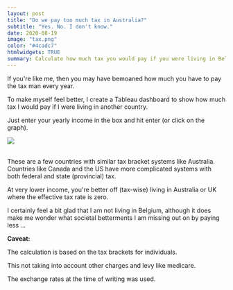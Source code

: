 ```yaml
---
layout: post
title: "Do we pay too much tax in Australia?"
subtitle: "Yes. No. I don't know."
date: 2020-08-19
image: "tax.png"
color: "#4cadc7"
htmlwidgets: TRUE
summary: Calculate how much tax you would pay if you were living in Belgium, Japan, or UK.
---
```


If you're like me, then you may have bemoaned how much you have to pay the tax man every year.

To make myself feel better, I create a Tableau dashboard to show how much tax I would pay if I were living in another country.

Just enter your yearly income in the box and hit enter (or click on the graph).

<div class='tableauPlaceholder' id='viz1597841845312' style='position: relative'><noscript><a href='#'><img alt=' ' src='https:&#47;&#47;public.tableau.com&#47;static&#47;images&#47;Ta&#47;Taxbycountry&#47;Dashboard1&#47;1_rss.png' style='border: none' /></a></noscript><object class='tableauViz'  style='display:none;'><param name='host_url' value='https%3A%2F%2Fpublic.tableau.com%2F' /> <param name='embed_code_version' value='3' /> <param name='site_root' value='' /><param name='name' value='Taxbycountry&#47;Dashboard1' /><param name='tabs' value='no' /><param name='toolbar' value='yes' /><param name='static_image' value='https:&#47;&#47;public.tableau.com&#47;static&#47;images&#47;Ta&#47;Taxbycountry&#47;Dashboard1&#47;1.png' /> <param name='animate_transition' value='yes' /><param name='display_static_image' value='yes' /><param name='display_spinner' value='yes' /><param name='display_overlay' value='yes' /><param name='display_count' value='yes' /><param name='language' value='en' /><param name='filter' value='publish=yes' /></object></div>                
<script type='text/javascript'>
                    var divElement = document.getElementById('viz1597841845312');                    var vizElement = divElement.getElementsByTagName('object')[0];                    if ( divElement.offsetWidth > 800 ) { vizElement.style.minWidth='420px';vizElement.style.maxWidth='600px';vizElement.style.width='100%';vizElement.style.height='427px';} else if ( divElement.offsetWidth > 500 ) { vizElement.style.minWidth='420px';vizElement.style.maxWidth='600px';vizElement.style.width='100%';vizElement.style.height='427px';} else { vizElement.style.width='100%';vizElement.style.height='727px';}                     var scriptElement = document.createElement('script');                    scriptElement.src = 'https://public.tableau.com/javascripts/api/viz_v1.js';                    vizElement.parentNode.insertBefore(scriptElement, vizElement);                
</script>

<br/>

These are a few countries with similar tax bracket systems like Australia. Countries like Canada and the US have more complicated systems with both federal and state (provincial) tax.

At very lower income, you're better off (tax-wise) living in Australia or UK where the effective tax rate is zero.

I certainly feel a bit glad that I am not living in Belgium, although it does make me wonder what societal betterments I am missing out on by paying less ...

**Caveat:** 

The calculation is based on the tax brackets for individuals.

This not taking into account other charges and levy like medicare.

The exchange rates at the time of writing was used.


